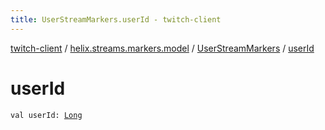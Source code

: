 ```yaml
---
title: UserStreamMarkers.userId - twitch-client
---
```


[twitch-client](../../index.html) / [helix.streams.markers.model](../index.html) / [UserStreamMarkers](index.html) / [userId](./user-id.html)

# userId

`val userId: `[`Long`](https://kotlinlang.org/api/latest/jvm/stdlib/kotlin/-long/index.html)